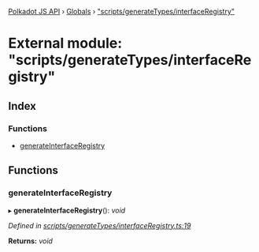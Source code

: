 [Polkadot JS API](../README.md) › [Globals](../globals.md) › ["scripts/generateTypes/interfaceRegistry"](_scripts_generatetypes_interfaceregistry_.md)

# External module: "scripts/generateTypes/interfaceRegistry"

## Index

### Functions

* [generateInterfaceRegistry](_scripts_generatetypes_interfaceregistry_.md#generateinterfaceregistry)

## Functions

###  generateInterfaceRegistry

▸ **generateInterfaceRegistry**(): *void*

*Defined in [scripts/generateTypes/interfaceRegistry.ts:19](https://github.com/polkadot-js/api/blob/6fab577e23/packages/types/src/scripts/generateTypes/interfaceRegistry.ts#L19)*

**Returns:** *void*

